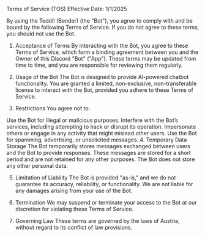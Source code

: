 Terms of Service (TOS)
Effective Date: 1/1/2025

By using the Teddi! (Bender) (the "Bot"), you agree to comply with and be bound by the following Terms of Service. If you do not agree to these terms, you should not use the Bot.

1. Acceptance of Terms
By interacting with the Bot, you agree to these Terms of Service, which form a binding agreement between you and the Owner of this Discord "Bot" ("App"). These terms may be updated from time to time, and you are responsible for reviewing them regularly.

2. Usage of the Bot
The Bot is designed to provide AI-powered chatbot functionality. You are granted a limited, non-exclusive, non-transferable license to interact with the Bot, provided you adhere to these Terms of Service.

3. Restrictions
You agree not to:

Use the Bot for illegal or malicious purposes.
Interfere with the Bot’s services, including attempting to hack or disrupt its operation.
Impersonate others or engage in any activity that might mislead other users.
Use the Bot for spamming, advertising, or unsolicited messages.
4. Temporary Data Storage
The Bot temporarily stores messages exchanged between users and the Bot to provide responses. These messages are stored for a short period and are not retained for any other purposes. The Bot does not store any other personal data.

5. Limitation of Liability
The Bot is provided "as-is," and we do not guarantee its accuracy, reliability, or functionality. We are not liable for any damages arising from your use of the Bot.

6. Termination
We may suspend or terminate your access to the Bot at our discretion for violating these Terms of Service.

7. Governing Law
These terms are governed by the laws of Austria, without regard to its conflict of law provisions.
